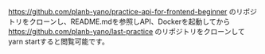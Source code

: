 https://github.com/planb-yano/practice-api-for-frontend-beginner のリポジトリをクローンし、README.mdを参照しAPI、Dockerを起動してから https://github.com/planb-yano/last-practice のリポジトリをクローンしてyarn startすると閲覧可能です。
